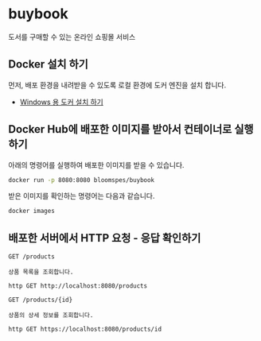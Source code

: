 # buybook
도서를 구매할 수 있는 온라인 쇼핑몰 서비스

## Docker 설치 하기

먼저, 배포 환경을 내려받을 수 있도록 로컬 환경에 도커 엔진을 설치 합니다.

- [Windows 용 도커 설치 하기](https://docs.docker.com/desktop/windows/install/)

## Docker Hub에 배포한 이미지를 받아서 컨테이너로 실행하기

아래의 명령어를 실행하여 배포한 이미지를 받을 수 있습니다.

```bash
docker run -p 8080:8080 bloomspes/buybook
```

받은 이미지를 확인하는 명령어는 다음과 같습니다.

```bash
docker images
```

## 배포한 서버에서 HTTP 요청 - 응답 확인하기
```
GET /products

상품 목록을 조회합니다.

http GET http://localhost:8080/products
```

```
GET /products/{id}

상품의 상세 정보를 조회합니다.

http GET https://localhost:8080/products/id
```
